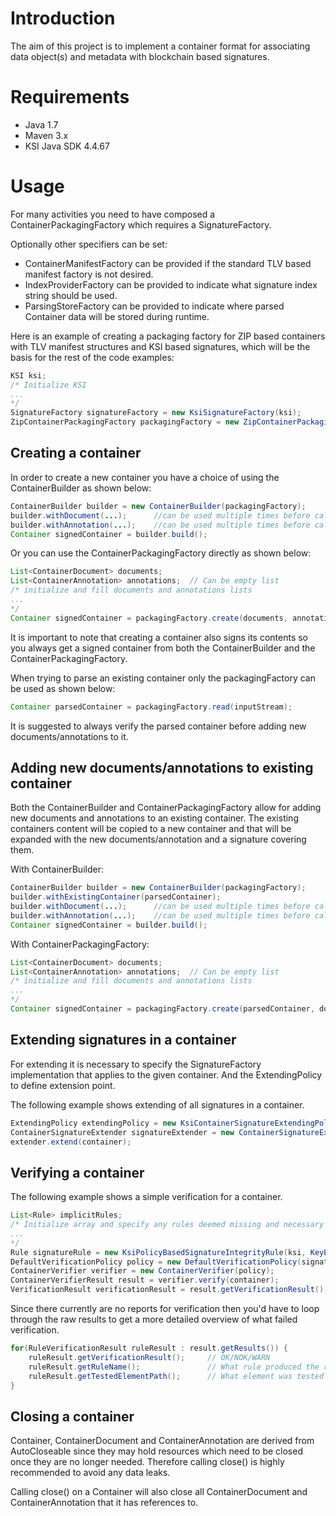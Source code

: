 # Introduction

The aim of this project is to implement a container format for associating data object(s) and metadata with blockchain based signatures. 

# Requirements

* Java 1.7
* Maven 3.x 
* KSI Java SDK 4.4.67

# Usage

For many activities you need to have composed a ContainerPackagingFactory which requires a SignatureFactory.

Optionally other specifiers can be set:
* ContainerManifestFactory can be provided if the standard TLV based manifest factory is not desired.
* IndexProviderFactory can be provided to indicate what signature index string should be used.
* ParsingStoreFactory can be provided to indicate where parsed Container data will be stored during runtime.

Here is an example of creating a packaging factory for ZIP based containers with TLV manifest structures and KSI based signatures, which will be the basis for the rest of the code examples:

```java
KSI ksi;
/* Initialize KSI
...
*/
SignatureFactory signatureFactory = new KsiSignatureFactory(ksi);
ZipContainerPackagingFactory packagingFactory = new ZipContainerPackagingFactoryBuilder().withSignatureFactory(signatureFactory).build();
```
## Creating a container

In order to create a new container you have a choice of using the ContainerBuilder as shown below:

```java
ContainerBuilder builder = new ContainerBuilder(packagingFactory);
builder.withDocument(...);      //can be used multiple times before calling build()
builder.withAnnotation(...);    //can be used multiple times before calling build()  or can be omitted
Container signedContainer = builder.build();
```

Or you can use the ContainerPackagingFactory directly as shown below:

```java
List<ContainerDocument> documents;
List<ContainerAnnotation> annotations;  // Can be empty list
/* initialize and fill documents and annotations lists
...
*/
Container signedContainer = packagingFactory.create(documents, annotations);
```

It is important to note that creating a container also signs its contents so you always get a signed container from both the ContainerBuilder and the ContainerPackagingFactory.

When trying to parse an existing container only the packagingFactory can be used as shown below:

```java
Container parsedContainer = packagingFactory.read(inputStream);
```

It is suggested to always verify the parsed container before adding new documents/annotations to it.

## Adding new documents/annotations to existing container

Both the ContainerBuilder and ContainerPackagingFactory allow for adding new documents and annotations to an existing container.
The existing containers content will be copied to a new container and that will be expanded with the new documents/annotation and a signature covering them.

With ContainerBuilder:

```java
ContainerBuilder builder = new ContainerBuilder(packagingFactory);
builder.withExistingContainer(parsedContainer);
builder.withDocument(...);      //can be used multiple times before calling build()
builder.withAnnotation(...);    //can be used multiple times before calling build()  or can be omitted
Container signedContainer = builder.build();
```

With ContainerPackagingFactory:

```java
List<ContainerDocument> documents;
List<ContainerAnnotation> annotations;  // Can be empty list
/* initialize and fill documents and annotations lists
...
*/
Container signedContainer = packagingFactory.create(parsedContainer, documents, annotations);
```

## Extending signatures in a container

For extending it is necessary to specify the SignatureFactory implementation that applies to the given container. 
And the ExtendingPolicy to define extension point.

The following example shows extending of all signatures in a container.

```java
ExtendingPolicy extendingPolicy = new KsiContainerSignatureExtendingPolicy(ksi)
ContainerSignatureExtender signatureExtender = new ContainerSignatureExtender(signatureFactory, extendingPolicy)
extender.extend(container);
```

## Verifying a container

The following example shows a simple verification for a container.

```java
List<Rule> implicitRules;
/* Initialize array and specify any rules deemed missing and necessary from the DefaultVerificationPolicy
...
*/
Rule signatureRule = new KsiPolicyBasedSignatureIntegrityRule(ksi, KeyBasedVerificationPolicy());
DefaultVerificationPolicy policy = new DefaultVerificationPolicy(signatureRule, new MimeTypeIntegrityRule(packagingFactory), implicitRules);
ContainerVerifier verifier = new ContainerVerifier(policy);
ContainerVerifierResult result = verifier.verify(container);
VerificationResult verificationResult = result.getVerificationResult(); // OK/NOK/WARN
```

Since there currently are no reports for verification then you'd have to loop through the raw results to get a more detailed overview of what failed verification.

```java
for(RuleVerificationResult ruleResult : result.getResults()) {
    ruleResult.getVerificationResult();     // OK/NOK/WARN
    ruleResult.getRuleName();               // What rule produced the result
    ruleResult.getTestedElementPath();      // What element was tested for the result.
}
```

## Closing a container

Container, ContainerDocument and ContainerAnnotation are derived from AutoCloseable since they may hold resources which need to be closed once they are no longer needed. 
Therefore calling close() is highly recommended to avoid any data leaks.

Calling close() on a Container will also close all ContainerDocument and ContainerAnnotation that it has references to.